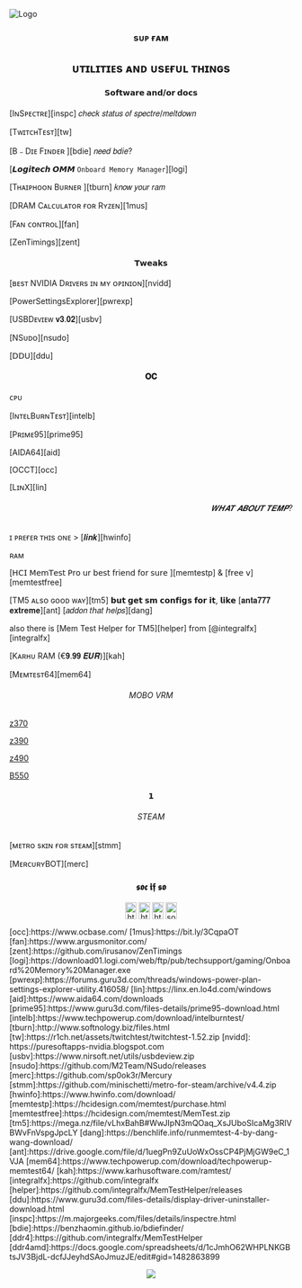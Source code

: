 

![Logo](soon.png)

<h3 align="center"> sᴜᴘ ғᴀᴍ </h3>
<h2 align="center"> ᴜᴛɪʟɪᴛɪᴇs ᴀɴᴅ ᴜsᴇғᴜʟ ᴛʜɪɴɢs </span></b></p></h2>
<h4 align="center"> 𝗦𝗼𝗳𝘁𝘄𝗮𝗿𝗲 𝗮𝗻𝗱/𝗼𝗿 𝗱𝗼𝗰𝘀 </h4>

[IɴSᴘᴇᴄᴛʀᴇ][inspc] 𝑐ℎ𝑒𝑐𝑘 𝑠𝑡𝑎𝑡𝑢𝑠 𝑜𝑓 𝑠𝑝𝑒𝑐𝑡𝑟𝑒/𝑚𝑒𝑙𝑡𝑑𝑜𝑤𝑛

[TᴡɪᴛᴄʜTᴇsᴛ][tw]

[B﹣Dɪᴇ Fɪɴᴅᴇʀ ][bdie] 𝑛𝑒𝑒𝑑 𝑏𝑑𝑖𝑒?

[𝙇𝙤𝙜𝙞𝙩𝙚𝙘𝙝 𝙊𝙈𝙈 `Onboard Memory Manager`][logi]

[Tʜᴀɪᴘʜᴏᴏɴ Bᴜʀɴᴇʀ ][tburn] 𝑘𝑛𝑜𝑤 𝑦𝑜𝑢𝑟 𝑟𝑎𝑚 

[DRAM Cᴀʟᴄᴜʟᴀᴛᴏʀ ғᴏʀ Rʏᴢᴇɴ][1mus]

[Fᴀɴ ᴄᴏɴᴛʀᴏʟ][fan]

[ZenTimings][zent]

<h4 align="center"> 𝗧𝘄𝗲𝗮𝗸𝘀 </h4>

[ʙᴇsᴛ NVIDIA Dʀɪᴠᴇʀs ɪɴ ᴍʏ ᴏᴘɪɴɪᴏɴ][nvidd]

[PowerSettingsExplorer][pwrexp]

[USBDᴇᴠɪᴇᴡ 𝐯𝟑.𝟎𝟐][usbv]

[NSᴜᴅᴏ][nsudo]

[𝖣𝖣𝖴][ddu]

<h4 align="center"> 𝐎𝐂 </h4>

ᴄᴘᴜ

[IɴᴛᴇʟBᴜʀɴTᴇsᴛ][intelb]

[Pʀɪᴍᴇ95][prime95]

[AIDA64][aid]

[OCCT][occ]

[LɪɴX][lin]

<h6 align="right">𝑾𝑯𝑨𝑻 𝑨𝑩𝑶𝑼𝑻 𝑻𝑬𝑴𝑷?</h6>

ɪ ᴘʀᴇғᴇʀ ᴛʜɪs ᴏɴᴇ  > [𝒍𝒊𝒏𝒌][hwinfo]

ʀᴀᴍ

[𝖧𝖢𝖨 𝖬𝖾𝗆𝖳𝖾𝗌𝗍 𝖯𝗋𝗈 𝗎𝗋 𝖻𝖾𝗌𝗍 𝖿𝗋𝗂𝖾𝗇𝖽 𝖿𝗈𝗋 𝗌𝗎𝗋𝖾 ][memtestp] & [𝖿𝗋𝖾𝖾 𝗏][memtestfree]

[TM5 ᴀʟsᴏ ɢᴏᴏᴅ ᴡᴀʏ][tm5] 𝗯𝘂𝘁 𝗴𝗲𝘁 𝘀𝗺 𝗰𝗼𝗻𝗳𝗶𝗴𝘀 𝗳𝗼𝗿 𝗶𝘁, 𝗹𝗶𝗸𝗲 [𝐚𝐧𝐭𝐚𝟕𝟕𝟕 𝐞𝐱𝐭𝐫𝐞𝐦𝐞][ant] [𝑎𝑑𝑑𝑜𝑛 𝑡𝘩𝑎𝑡 𝘩𝑒𝑙𝑝𝑠][dang]

also there is [Mem Test Helper for TM5][helper] from [@integralfx][integralfx] 

[Kᴀʀʜᴜ RAM (€𝟗.𝟗𝟗 𝑬𝑼𝑹)][kah]

[Mᴇᴍᴛᴇsᴛ64][mem64]

<h6 align="center"> MOBO VRM </h6>

[z370][z370]

[z390][z390]

[z490][z490]



[B550][b550]

<h4 align="center"> 𝟭 </h4>
<h6 align="center">STEAM</h6>



[ᴍᴇᴛʀᴏ sᴋɪɴ ғᴏʀ sᴛᴇᴀᴍ][stmm]

[MᴇʀᴄᴜʀʏBOT][merc]





<h3 align="center">𝖘𝖔𝖈 𝖎𝖋 𝖘𝖔</h3>
<p align="center">
<a href="https://twitter.com/swearimlegit" target="blank"><img align="center" src="https://raw.githubusercontent.com/rahuldkjain/github-profile-readme-generator/master/src/images/icons/Social/twitter.svg" alt="https://twitter.com/swearimlegit" height="30" width="20" /></a>
<a href="https://www.instagram.com/iknowhowyoursistertaste/" target="blank"><img align="center" src="https://raw.githubusercontent.com/rahuldkjain/github-profile-readme-generator/master/src/images/icons/Social/instagram.svg" alt="https://www.instagram.com/iknowhowyoursistertaste/" height="30" width="20" /></a>
<a href="https://www.youtube.com/channel/UCTG0gkHbEugcuynuAmWZ8MA" target="blank"><img align="center" src="https://raw.githubusercontent.com/rahuldkjain/github-profile-readme-generator/master/src/images/icons/Social/youtube.svg" alt="https://www.youtube.com/channel/uctg0gkhbeugcuynuamwz8ma" height="30" width="20" /></a>
<a href="https://discord.gg/soon" target="blank"><img align="center" src="https://raw.githubusercontent.com/rahuldkjain/github-profile-readme-generator/master/src/images/icons/Social/discord.svg" alt="soon" height="30" width="20" /></a>
</p>
[occ]:https://www.ocbase.com/
[1mus]:https://bit.ly/3CqpaOT
[fan]:https://www.argusmonitor.com/
[zent]:https://github.com/irusanov/ZenTimings
[logi]:https://download01.logi.com/web/ftp/pub/techsupport/gaming/Onboard%20Memory%20Manager.exe
[pwrexp]:https://forums.guru3d.com/threads/windows-power-plan-settings-explorer-utility.416058/
[lin]:https://linx.en.lo4d.com/windows
[aid]:https://www.aida64.com/downloads
[prime95]:https://www.guru3d.com/files-details/prime95-download.html
[intelb]:https://www.techpowerup.com/download/intelburntest/
[tburn]:http://www.softnology.biz/files.html
[tw]:https://r1ch.net/assets/twitchtest/twitchtest-1.52.zip
[nvidd]: https://puresoftapps-nvidia.blogspot.com
[usbv]:https://www.nirsoft.net/utils/usbdeview.zip
[nsudo]:https://github.com/M2Team/NSudo/releases
[merc]:https://github.com/sp0ok3r/Mercury
[stmm]:https://github.com/minischetti/metro-for-steam/archive/v4.4.zip
[hwinfo]:https://www.hwinfo.com/download/
[memtestp]:https://hcidesign.com/memtest/purchase.html
[memtestfree]:https://hcidesign.com/memtest/MemTest.zip
[tm5]:https://mega.nz/file/vLhxBahB#WwJIpN3mQOaq_XsJUboSIcaMg3RlVBWvFnVspgJpcLY
[dang]:https://benchlife.info/runmemtest-4-by-dang-wang-download/
[ant]:https://drive.google.com/file/d/1uegPn9ZuUoWxOssCP4PjMjGW9eC_1VJA
[mem64]:https://www.techpowerup.com/download/techpowerup-memtest64/
[kah]:https://www.karhusoftware.com/ramtest/
[integralfx]:https://github.com/integralfx
[helper]:https://github.com/integralfx/MemTestHelper/releases
[ddu]:https://www.guru3d.com/files-details/display-driver-uninstaller-download.html
[inspc]:https://m.majorgeeks.com/files/details/inspectre.html
[bdie]:https://benzhaomin.github.io/bdiefinder/
[ddr4]:https://github.com/integralfx/MemTestHelper
[ddr4amd]:https://docs.google.com/spreadsheets/d/1cJmhO62WHPLNKGBtsJV3BjdL-dcfJJeyhdSAoJmuzJE/edit#gid=1482863899

[z370]:https://www.overclock.net/attachments/z370-lineup-wip-png.99753/
[z390]:https://i.redd.it/6j8i71dbrxv11.png
[z490]:https://docs.google.com/spreadsheets/u/0/d/1yPS3hj_K7EPT4RBWCyjdKNP56pnwDz-IgBc0975-FUg/htmlview
[b550]:https://docs.google.com/spreadsheets/d/1PuUWroxA0HvSSipsXlB8hnYkshxD8LdeO5EA6WLdOQw/edit#gid=0


<p align="center"> <img src="https://hits.seeyoufarm.com/api/count/incr/badge.svg?url=https%3A%2F%2Fgithub.com%2Fslew1337&count_bg=%23A84899&title_bg=%23651C5B&icon=&icon_color=%238F6363&title=hits&edge_flat=true" /> </p>
